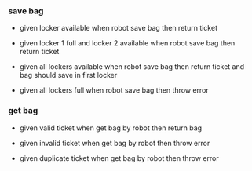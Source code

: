 ### save bag

- given locker available 
  when robot save bag
  then return ticket
  
- given locker 1 full and locker 2 available
  when robot save bag
  then return ticket

- given all lockers available
  when robot save bag
  then return ticket and bag should save in first locker
  
- given all lockers full
  when robot save bag
  then throw error
  
### get bag

- given valid ticket
  when get bag by robot
  then return bag
  
- given invalid ticket
  when get bag by robot
  then throw error
  
- given duplicate ticket 
  when get bag by robot
  then throw error
